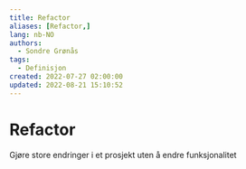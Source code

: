 ```yaml
---
title: Refactor
aliases: [Refactor,]
lang: nb-NO
authors:
  - Sondre Grønås
tags:
  - Definisjon
created: 2022-07-27 02:00:00
updated: 2022-08-21 15:10:52
---
```

# Refactor
Gjøre store endringer i et prosjekt uten å endre funksjonalitet